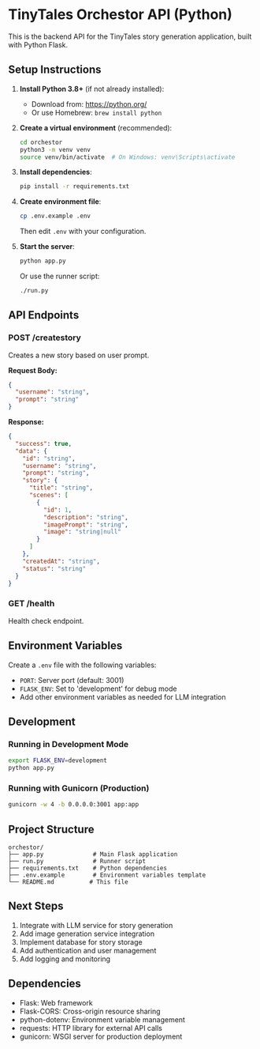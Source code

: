 # TinyTales Orchestor API (Python)

This is the backend API for the TinyTales story generation application, built with Python Flask.

## Setup Instructions

1. **Install Python 3.8+** (if not already installed):
   - Download from: https://python.org/
   - Or use Homebrew: `brew install python`

2. **Create a virtual environment** (recommended):
   ```bash
   cd orchestor
   python3 -m venv venv
   source venv/bin/activate  # On Windows: venv\Scripts\activate
   ```

3. **Install dependencies**:
   ```bash
   pip install -r requirements.txt
   ```

4. **Create environment file**:
   ```bash
   cp .env.example .env
   ```
   Then edit `.env` with your configuration.

5. **Start the server**:
   ```bash
   python app.py
   ```
   
   Or use the runner script:
   ```bash
   ./run.py
   ```

## API Endpoints

### POST /createstory
Creates a new story based on user prompt.

**Request Body:**
```json
{
  "username": "string",
  "prompt": "string"
}
```

**Response:**
```json
{
  "success": true,
  "data": {
    "id": "string",
    "username": "string",
    "prompt": "string",
    "story": {
      "title": "string",
      "scenes": [
        {
          "id": 1,
          "description": "string",
          "imagePrompt": "string",
          "image": "string|null"
        }
      ]
    },
    "createdAt": "string",
    "status": "string"
  }
}
```

### GET /health
Health check endpoint.

## Environment Variables

Create a `.env` file with the following variables:
- `PORT`: Server port (default: 3001)
- `FLASK_ENV`: Set to 'development' for debug mode
- Add other environment variables as needed for LLM integration

## Development

### Running in Development Mode
```bash
export FLASK_ENV=development
python app.py
```

### Running with Gunicorn (Production)
```bash
gunicorn -w 4 -b 0.0.0.0:3001 app:app
```

## Project Structure

```
orchestor/
├── app.py              # Main Flask application
├── run.py              # Runner script
├── requirements.txt    # Python dependencies
├── .env.example        # Environment variables template
└── README.md          # This file
```

## Next Steps

1. Integrate with LLM service for story generation
2. Add image generation service integration
3. Implement database for story storage
4. Add authentication and user management
5. Add logging and monitoring

## Dependencies

- Flask: Web framework
- Flask-CORS: Cross-origin resource sharing
- python-dotenv: Environment variable management
- requests: HTTP library for external API calls
- gunicorn: WSGI server for production deployment
